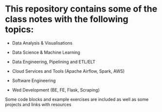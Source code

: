 # This repository contains some of the class notes with the following topics:

- Data Analysis & Visualisations

- Data Science & Machine Learning

- Data Engineering, Pipelining and ETL/ELT

- Cloud Services and Tools (Apache Airflow, Spark, AWS)

- Software Engineering

- Wed Development (BE, FE, Flask, Scraping)


Some code blocks and example exercises are included as well as some projects and links with resources
